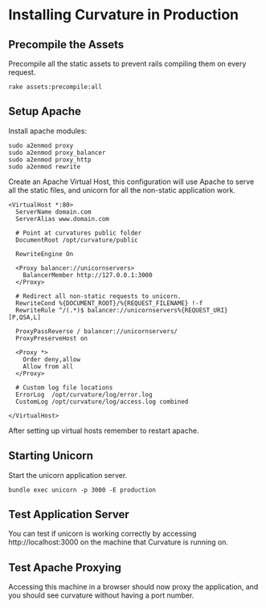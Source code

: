 Installing Curvature in Production
==================================


Precompile the Assets 
---------------------
Precompile all the static assets to prevent rails compiling them on every request. 

    rake assets:precompile:all


Setup Apache
------------
Install apache modules:

    sudo a2enmod proxy
    sudo a2enmod proxy_balancer
    sudo a2enmod proxy_http
    sudo a2enmod rewrite

Create an Apache Virtual Host, this configuration will use Apache to serve all the static files, and unicorn for all the non-static application work. 

    <VirtualHost *:80>
      ServerName domain.com
      ServerAlias www.domain.com

      # Point at curvatures public folder
      DocumentRoot /opt/curvature/public

      RewriteEngine On

      <Proxy balancer://unicornservers>
        BalancerMember http://127.0.0.1:3000
      </Proxy>

      # Redirect all non-static requests to unicorn.
      RewriteCond %{DOCUMENT_ROOT}/%{REQUEST_FILENAME} !-f
      RewriteRule ^/(.*)$ balancer://unicornservers%{REQUEST_URI} [P,QSA,L]

      ProxyPassReverse / balancer://unicornservers/
      ProxyPreserveHost on

      <Proxy *>
        Order deny,allow
        Allow from all
      </Proxy>

      # Custom log file locations
      ErrorLog  /opt/curvature/log/error.log
      CustomLog /opt/curvature/log/access.log combined

    </VirtualHost>

After setting up virtual hosts remember to restart apache. 

Starting Unicorn
----------------
Start the unicorn application server. 

    bundle exec unicorn -p 3000 -E production


Test Application Server
-----------------------
You can test if unicorn is working correctly by accessing http://localhost:3000 on the machine that Curvature is running on.


Test Apache Proxying
--------------------
Accessing this machine in a browser should now proxy the application, and you should see curvature without having a port number.
